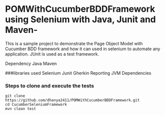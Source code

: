 # POMWithCucumberBDDFramework using Selenium with Java, Junit and Maven-
This is a sample project to demonstrate the Page Object Model with Cucumber BDD framework and how it can used in selenium to automate any application.
JUnit is used as a test framework.

Dependency
Java
Maven

###libraries used
Selenium
Junit
Gherkin
Reporting
JVM Dependencies

### Steps to clone and execute the tests
```
git clone https://github.com/dhanya2411/POMWithCucumberBDDFramework.git
cd CucumberSeleniumFramework
mvn clean test